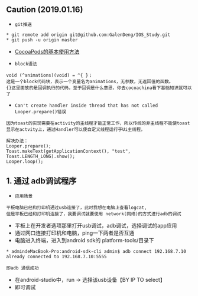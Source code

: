 ## Caution (2019.01.16)
* `git推送`
```
* git remote add origin git@github.com:GalenDeng/IOS_Study.git
* git push -u origin master
```
* [CocoaPods的基本使用方法](https://www.cnblogs.com/jcy23401/p/4676616.html)

* `block语法`
```
void (^animations)(void) = ^{ }；
这是一个block代码块，表示一个变量名为animations，无参数，无返回值的函数。
{}这里面放的是回调执行的代码，至于回调是什么意思，你去cocoachina看下基础知识就可以了
```
* `Can't create handler inside thread that has not called Looper.prepare()错误`
```
因为toast的实现需要在activity的主线程才能正常工作，所以传统的非主线程不能使toast显示在actvity上，通过Handler可以使自定义线程运行于Ui主线程。

解决办法：
Looper.prepare();
Toast.makeText(getApplicationContext(), "test", Toast.LENGTH_LONG).show();
Looper.loop();
```

## 1. 通过 adb调试程序
* `应用场景` 
```
平板电脑已经和打印机通过usb连接了，此时我想在电脑上查看logcat,
但是平板已经和打印机连接了，我要调试就要使用 network(网络)的方式进行adb的调试
```
* 平板上在开发者选项那里打开usb调试，adb调试，选择调试的app应用
* 通过网口连接打印机和电脑，ping一下两者是否互通
* 电脑进入终端，进入到android sdk的 platform-tools/目录下
```
* admindeMacBook-Pro:android-sdk-cli admin$ adb connect 192.168.7.10
already connected to 192.168.7.10:5555

即adb 通信成功
```
* 在android-studio中，run -> 选择该usb设备【BY IP TO select】
* 即可调试 